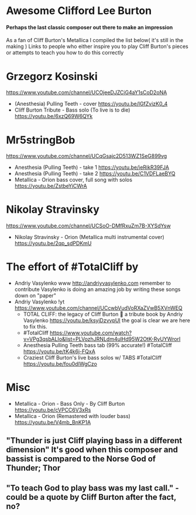 # Awesome Clifford Lee Burton
#### Perhaps the last classic composer out there to make an impression
As a fan of Cliff Burton's Metallica I compiled the list below( it's still in the making )
Links to people who either inspire you to play Cliff Burton's pieces or attempts to teach you how to do this correctly

# Grzegorz Kosinski
https://www.youtube.com/channel/UCOjeeDJZCiG4aY1sCoD2oNA
- (Anesthesia) Pulling Teeth - cover https://youtu.be/lGfZvizK0_4
- Cliff Burton Tribute - Bass solo (To live is to die) https://youtu.be/6xzQ69W6QYk

# Mr5stringBob
https://www.youtube.com/channel/UCqGsajc2D513WZ1SeG899vg
- Anesthesia (Pulling Teeth) - take 1 https://youtu.be/ieRikR39FJA
- Anesthesia (Pulling Teeth) - take 2 https://youtu.be/C1VDFLaeBYQ
- Metallica - Orion bass cover, full song with solos https://youtu.be/ZstbeYiCWrA

# Nikolay Stravinsky
https://www.youtube.com/channel/UCSoO-DMfRxuZm7B-XYSdYsw
- Nikolay Stravinsky - Orion (Metallica multi instrumental cover) https://youtu.be/2qp_sdPDKmU

# The effort of #TotalCliff by
- Andriy Vasylenko www http://andriyvasylenko.com remember to contribute Vasylenko is doing an amazing job by writing these songs down on "paper"
- Andriy Vasylenko !yt https://www.youtube.com/channel/UCcwbVudVoRXaZVwB5XVnWEQ
  - TOTAL CLIFF: the legacy of Cliff Burton 👊 a tribute book by Andriy Vasylenko https://youtu.be/ksyjDzvvpUI the goal is clear we are here to fix this.
  - #TotalCliff https://www.youtube.com/watch?v=VPg3qsbALIo&list=PLVozhJRNLdm4ulHd95W2OtK-RyUYWrorI
  - Anesthesia Pulling Teeth bass tab (99% accurate!) #TotalCliff https://youtu.be/tK4k6j-FQxA
  - Craziest Cliff Burton's live bass solos w/ TABS #TotalCliff https://youtu.be/fou0dIWgCzo

# Misc
- Metallica - Orion - Bass Only - By Cliff Burton https://youtu.be/cVPCC6V3xRs
- Metallica - Orion (Remastered with louder bass) https://youtu.be/V4mb_BnKP1A

## "Thunder is just Cliff playing bass in a different dimension" It's good when this composer and bassist is compared to the Norse God of Thunder; Thor
## "To teach God to play bass was my last call." - could be a quote by Cliff Burton after the fact, no?
